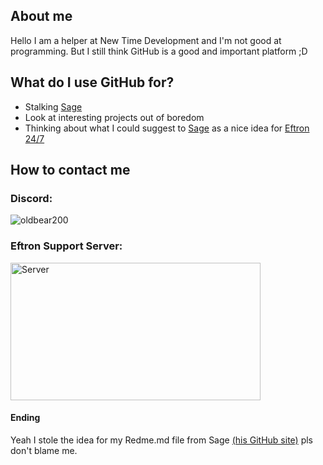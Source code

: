 ## About me

Hello I am a helper at New Time Development and I'm not good at programming. But I still think GitHub is a good and important platform ;D


## What do I use GitHub for?
- Stalking [Sage](https://sagesphinx63920.dev)
- Look at interesting projects out of boredom
- Thinking about what I could suggest to [Sage](https://sagesphinx63920.dev) as a nice idea for [Eftron 24/7](https://bots.sagesphinx63920.dev/eftron24/)

## How to contact me

### Discord:
<img  src="https://lanyard-profile-readme.vercel.app/api/658302673707204627" alt="oldbear200"/> 

### Eftron Support Server:
[<img src="https://discordapp.com/api/guilds/747061203070746624/embed.png?style=banner1" alt="Server" width="400" height="220" />](https://sagesphinx63920.dev/discord)

#### Ending
Yeah I stole the idea for my Redme.md file from Sage [(his GitHub site)](https://github.com/sagesphinx63920) pls don't blame me.

